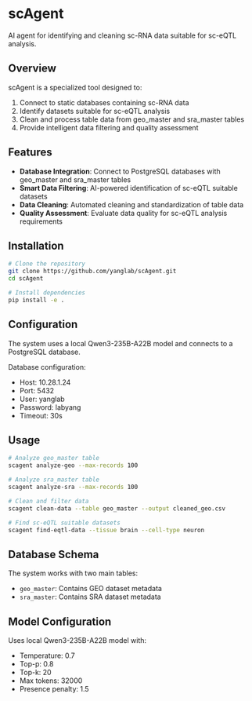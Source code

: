 # scAgent

AI agent for identifying and cleaning sc-RNA data suitable for sc-eQTL analysis.

## Overview

scAgent is a specialized tool designed to:
1. Connect to static databases containing sc-RNA data
2. Identify datasets suitable for sc-eQTL analysis
3. Clean and process table data from geo_master and sra_master tables
4. Provide intelligent data filtering and quality assessment

## Features

- **Database Integration**: Connect to PostgreSQL databases with geo_master and sra_master tables
- **Smart Data Filtering**: AI-powered identification of sc-eQTL suitable datasets
- **Data Cleaning**: Automated cleaning and standardization of table data
- **Quality Assessment**: Evaluate data quality for sc-eQTL analysis requirements

## Installation

```bash
# Clone the repository
git clone https://github.com/yanglab/scAgent.git
cd scAgent

# Install dependencies
pip install -e .
```

## Configuration

The system uses a local Qwen3-235B-A22B model and connects to a PostgreSQL database.

Database configuration:
- Host: 10.28.1.24
- Port: 5432
- User: yanglab
- Password: labyang
- Timeout: 30s

## Usage

```bash
# Analyze geo_master table
scagent analyze-geo --max-records 100

# Analyze sra_master table  
scagent analyze-sra --max-records 100

# Clean and filter data
scagent clean-data --table geo_master --output cleaned_geo.csv

# Find sc-eQTL suitable datasets
scagent find-eqtl-data --tissue brain --cell-type neuron
```

## Database Schema

The system works with two main tables:
- `geo_master`: Contains GEO dataset metadata
- `sra_master`: Contains SRA dataset metadata

## Model Configuration

Uses local Qwen3-235B-A22B model with:
- Temperature: 0.7
- Top-p: 0.8
- Top-k: 20
- Max tokens: 32000
- Presence penalty: 1.5 